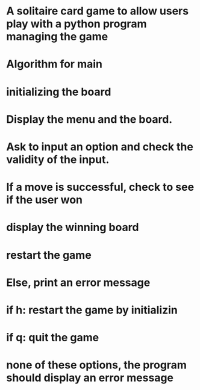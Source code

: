 # A solitaire card game to allow users play with a python program managing the game                                                                                                                                                                                                         
#  Algorithm for main                                                                                           
#       initializing the board 
#       Display the menu and the board.
#       Ask to input an option and check the validity of the input.
#       If a move is successful, check to see if the user won
#       display the winning board
#       restart the game
#       Else, print an error message
#       if h:  restart the game by initializin
#       if q:  quit the game
#      none of these options, the program should display an error message


